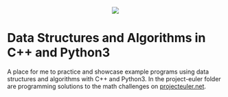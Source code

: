 <p align="center"><img src="https://external-content.duckduckgo.com/iu/?u=https%3A%2F%2Fqph.fs.quoracdn.net%2Fmain-qimg-c4bd5888bea21df127351a418a55bf51&f=1&nofb=1"></p>

Data Structures and Algorithms in C++ and Python3
=================================================
A place for me to practice and showcase example programs using data structures and algorithms with C++ and Python3.
In the project-euler folder are programming solutions to the math challenges on <a href="https://projecteuler.net/">projecteuler.net</a>.
